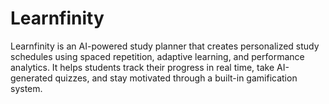 # Learnfinity
Learnfinity is an AI-powered study planner that creates personalized study schedules using spaced repetition, adaptive learning, and performance analytics. It helps students track their progress in real time, take AI-generated quizzes, and stay motivated through a built-in gamification system.
